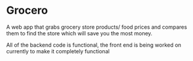 # Grocero
A web app that grabs grocery store products/ food prices and compares them to find the store which will save you the most money.

All of the backend code is functional, the front end is being worked on currently to make it completely functional
